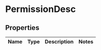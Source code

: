 

# PermissionDesc


## Properties

| Name | Type | Description | Notes |
|------------ | ------------- | ------------- | -------------|




